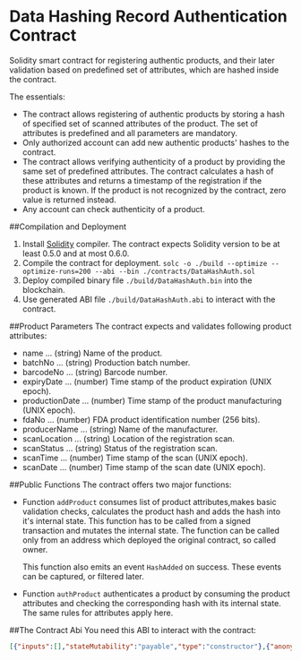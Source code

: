 # Data Hashing Record Authentication Contract

Solidity smart contract for registering authentic products, and their later validation based 
on predefined set of attributes, which are hashed inside the contract.

The essentials:
    
- The contract allows registering of authentic products by storing a hash of specified
  set of scanned attributes of the product. The set of attributes is predefined and all
  parameters are mandatory.
- Only authorized account can add new authentic products' hashes to the contract.
- The contract allows verifying authenticity of a product by providing the same set of
  predefined attributes. The contract calculates a hash of these attributes and returns
  a timestamp of the registration if the product is known. If the product is not recognized
  by the contract, zero value is returned instead.
- Any account can check authenticity of a product.

##Compilation and Deployment
1. Install [Solidity](https://solidity.readthedocs.io) compiler. 
    The contract expects Solidity version to be at least 0.5.0 and at most 0.6.0.
2. Compile the contract for deployment.
    `solc -o ./build --optimize --optimize-runs=200 --abi --bin ./contracts/DataHashAuth.sol`
3. Deploy compiled binary file `./build/DataHashAuth.bin` into the blockchain.
4. Use generated ABI file `./build/DataHashAuth.abi` to interact with the contract.

##Product Parameters
The contract expects and validates following product attributes:
- name ... (string) Name of the product.
- batchNo ... (string) Production batch number.
- barcodeNo ... (string) Barcode number.
- expiryDate ... (number) Time stamp of the product expiration (UNIX epoch).
- productionDate ... (number) Time stamp of the product manufacturing (UNIX epoch). 
- fdaNo ... (number) FDA product identification number (256 bits).
- producerName ... (string) Name of the manufacturer.
- scanLocation ... (string) Location of the registration scan.
- scanStatus ... (string) Status of the registration scan.
- scanTime ... (number) Time stamp of the scan (UNIX epoch).
- scanDate ... (number) Time stamp of the scan date (UNIX epoch).

##Public Functions
The contract offers two major functions:

- Function `addProduct` consumes list of product attributes,makes basic validation checks, 
  calculates the product hash and adds the hash into it's internal state. This function has 
  to be called from a signed transaction and mutates the internal state. The function can be called only
  from an address which deployed the original contract, so called owner.
   
  This function also emits an event `HashAdded` on success. These events can be captured, or filtered later.
  
- Function `authProduct` authenticates a product by consuming the product attributes and checking 
  the corresponding hash with its internal state. The same rules for attributes apply here.
  
##The Contract Abi
You need this ABI to interact with the contract:
```json
[{"inputs":[],"stateMutability":"payable","type":"constructor"},{"anonymous":false,"inputs":[{"indexed":false,"internalType":"bytes32","name":"hash","type":"bytes32"},{"indexed":false,"internalType":"uint256","name":"time","type":"uint256"}],"name":"HashAdded","type":"event"},{"inputs":[{"internalType":"bytes","name":"name","type":"bytes"},{"internalType":"bytes","name":"batchNo","type":"bytes"},{"internalType":"bytes","name":"barcodeNo","type":"bytes"},{"internalType":"uint256","name":"expiryDate","type":"uint256"},{"internalType":"uint256","name":"productionDate","type":"uint256"},{"internalType":"uint256","name":"fdaNo","type":"uint256"},{"internalType":"bytes","name":"producerName","type":"bytes"},{"internalType":"bytes","name":"scanLocation","type":"bytes"},{"internalType":"bytes","name":"scanStatus","type":"bytes"},{"internalType":"uint256","name":"scanTime","type":"uint256"},{"internalType":"uint256","name":"scanDate","type":"uint256"}],"name":"add","outputs":[{"internalType":"bytes32","name":"","type":"bytes32"}],"stateMutability":"payable","type":"function"},{"inputs":[{"internalType":"bytes","name":"name","type":"bytes"},{"internalType":"bytes","name":"batchNo","type":"bytes"},{"internalType":"bytes","name":"barcodeNo","type":"bytes"},{"internalType":"uint256","name":"expiryDate","type":"uint256"},{"internalType":"uint256","name":"productionDate","type":"uint256"},{"internalType":"uint256","name":"fdaNo","type":"uint256"},{"internalType":"bytes","name":"producerName","type":"bytes"},{"internalType":"bytes","name":"scanLocation","type":"bytes"},{"internalType":"bytes","name":"scanStatus","type":"bytes"},{"internalType":"uint256","name":"scanTime","type":"uint256"},{"internalType":"uint256","name":"scanDate","type":"uint256"}],"name":"auth","outputs":[{"internalType":"bytes32","name":"","type":"bytes32"},{"internalType":"uint256","name":"","type":"uint256"}],"stateMutability":"view","type":"function"},{"inputs":[],"name":"manager","outputs":[{"internalType":"address payable","name":"","type":"address"}],"stateMutability":"view","type":"function"}]
```

